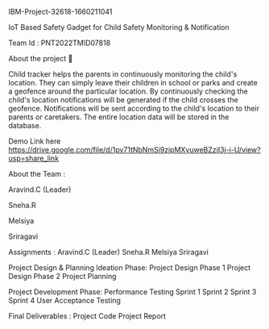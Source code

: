 IBM-Project-32618-1660211041

IoT Based Safety Gadget for Child Safety Monitoring & Notification

Team Id : PNT2022TMID07818

About the project 🚀

Child tracker helps the parents in continuously monitoring the child's location. They can simply leave their children 
in school or parks and create a geofence around the particular location. By continuously checking the child's location
notifications will be generated if the child crosses the geofence. Notifications will be sent according to the child's
location to their parents or caretakers. The entire location data will be stored in the database.

Demo Link here
    https://drive.google.com/file/d/1pv71tNbNmSi9zjpMXyuweBZziI3j-i-U/view?usp=share_link

About the Team :

Aravind.C (Leader)

Sneha.R

Melsiya

Sriragavi

Assignments :
Aravind.C (Leader)
Sneha.R
Melsiya
Sriragavi

Project Design & Planning
Ideation Phase: 
Project Design Phase 1
Project Design Phase 2
Project Planning

Project Development Phase:
Performance Testing
Sprint 1
Sprint 2
Sprint 3
Sprint 4
User Acceptance Testing

Final Deliverables :
Project Code
Project Report
